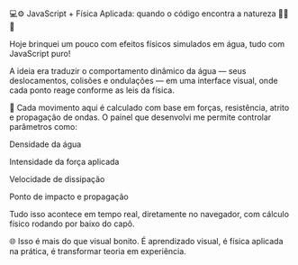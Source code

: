 💻⚙️ JavaScript + Física Aplicada: quando o código encontra a natureza 🌊🤓🧪

Hoje brinquei um pouco com efeitos físicos simulados em água, tudo com JavaScript puro!



 A ideia era traduzir o comportamento dinâmico da água — seus deslocamentos, colisões e ondulações — em uma interface visual, onde cada ponto reage conforme as leis da física.



🧠 Cada movimento aqui é calculado com base em forças, resistência, atrito e propagação de ondas. O painel que desenvolvi me permite controlar parâmetros como:



Densidade da água

Intensidade da força aplicada

Velocidade de dissipação

Ponto de impacto e propagação

Tudo isso acontece em tempo real, diretamente no navegador, com cálculo físico rodando por baixo do capô.





🌐 Isso é mais do que visual bonito. É aprendizado visual, é física aplicada na prática, é transformar teoria em experiência.
